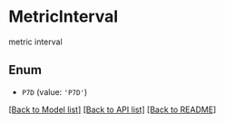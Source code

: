 # MetricInterval

metric interval

## Enum

* `P7D` (value: `'P7D'`)

[[Back to Model list]](../README.md#documentation-for-models) [[Back to API list]](../README.md#documentation-for-api-endpoints) [[Back to README]](../README.md)


